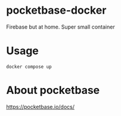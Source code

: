 # pocketbase-docker
Firebase but at home. Super small container

# Usage
```
docker compose up
```

# About pocketbase
https://pocketbase.io/docs/
